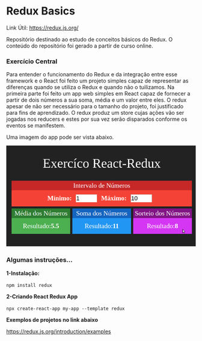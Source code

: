 <h1>Redux Basics</h1>

<p>Link Útil: <a href="https://redux.js.org/">https://redux.js.org/</a></p>

<p>Repositório destinado ao estudo de conceitos básicos do Redux. O conteúdo do repositório foi gerado a partir de curso online.
</p>

<h3> Exercício Central</h3>

<p>Para entender o funcionamento do Redux e da integração entre esse framework
    e o React foi feito um projeto simples capaz de representar as diferenças 
    quando se utiliza o Redux e quando não o tuilizamos. Na primeira parte foi feito 
    um app web simples em React capaz de fornecer a partir de dois números a sua soma, média e 
    um valor entre eles. O redux  apesar de não ser necessário para o tamanho do projeto,
     foi justificado para fins de aprendizado. O redux produz um store cujas ações vão ser jogadas nos reducers e estes por sua vez 
     serão disparados conforme os eventos se manifestem.
</p>

<p>Uma imagem do app pode ser vista abaixo.</p>

<img src="fig.png">

<h3>Algumas instruções...</h3>

<p><b>1-Instalação:</b></p>
<p><code>npm install redux</code></p>

<p><b>2-Criando React Redux App</b></p>
<p><code>npx create-react-app my-app --template redux</code></p>

<p><b>Exemplos de projetos no link abaixo</b></p>
<p><a href="https://redux.js.org/introduction/examples">https://redux.js.org/introduction/examples</a></p>